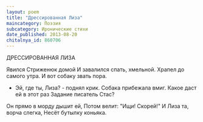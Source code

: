 ```yaml
---
layout: poem
title: "Дрессированная Лиза"
maincategory: Поэзия
subcategory: Иронические стихи
date_published: 2013-08-20
chitalnya_id: 860706
---
```




ДРЕССИРОВАННАЯ ЛИЗА

Явился Стриженюк домой 
И завалился спать, хмельной.
Храпел до самого утра.
И вот собаку звать пора.

- Эй, где ты, Лиза? - поднял крик.
Собака прибежала вмиг.
Какое даст ей в этот раз
Задание писатель Стас?

Он прямо в морду дышит ей,
Потом велит: "Ищи! Скорей!"
И Лиза та, ворча слегка,
Несёт бутылку коньяка.







